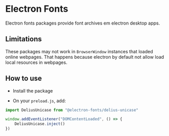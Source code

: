 # Electron Fonts

Electron fonts packages provide font archives em electron desktop apps.

## Limitations

These packages may not work in `BrowserWindow` instances that loaded online webpages. That happens because electron by default not allow load local resources in webpages.

## How to use

* Install the package

* On your `preload.js`, add:

```ts
import DeliusUnicase from "@electron-fonts/delius-unicase"

window.addEventListener("DOMContentLoaded", () => {
    DeliusUnicase.inject()
})
```